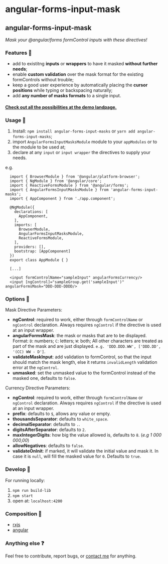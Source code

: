 # angular-forms-input-mask


## angular-forms-input-mask
*Mask your @angular/forms formControl inputs with these directives!*

### Features :mag_right:

- add to existitng **inputs** or **wrappers** to have it masked **without further needs**;
- enable **custom validation** over the mask format for the existing formControls without trouble;
- keep a good user experience by automatically placing the **cursor positions** while typing or backspacing naturally;
- add **any number of masks formats** to a single input.

#### [Check out all the possibilities at the demo landpage.](https://kousenlsn.github.io/angular-forms-input-mask/)

### Usage :electric_plug:

1. Install: ``npm install angular-forms-input-masks`` or ``yarn add angular-forms-input-masks``;
2. import ``AngularFormsInputMasksModule`` module to your ``appModules`` or to the module to be used at;
3. declare at any ``input`` or ``input wrapper`` the directives to supply your needs.

e.g.

      import { BrowserModule } from '@angular/platform-browser';
      import { NgModule } from '@angular/core';
      import { ReactiveFormsModule } from '@angular/forms';
      import { AngularFormsInputMasksModule } from 'angular-forms-input-masks';
      import { AppComponent } from './app.component';

      @NgModule({
        declarations: [
          AppComponent,
        ],
        imports: [
          BrowserModule,
          AngularFormsInputMasksModule,
          ReactiveFormsModule,
        ],
        providers: [],
        bootstrap: [AppComponent]
      })
      export class AppModule { }

      [...]

      <input formControlName="sampleInput" angularFormsCurrency/>
      <input [ngControl]="sampleGroup.get('sampleInput')" angularFormsMask="DDD-DDD-DDDD/>

### Options :green_book:

Mask Directive Parameters:

- **ngControl**: required to work, either through ``formControlName`` or ``ngControl`` declaration. Always requires ``ngControl`` if the directive is used at an input wrapper.
- **angularFormsMask**: the mask or masks that are to be displayed. Format: ```D```: numbers; ```C```: letters; ```W```: both; All other characters are treated as part of the mask and are just displayed. ```e.g. 'DDD.DDD.WW', ['DDD.DD', '(CC) WW - D']```.
- **validateMaskInput**: add validation to formControl, so that the input should match the mask length, else it returns ``invalidLength`` validation error at the ``ngControl``.
- **unmasked**: set the unmasked value to the formControl instead of the masked one, defaults to ``false``.

Currency Directive Parameters:

- **ngControl**: required to work, either through ``formControlName`` or ``ngControl`` declaration. Always requires ``ngControl`` if the directive is used at an input wrapper.
- **prefix**: defaults to ``$``, allows any value or empty.
- **thousandsSeparator**: defaults to ``white_space``.
- **decimalSeparator**: defaults to ``.``.
- **digitsAfterSeparator**: defaults to ``2``.
- **maxIntegerDigits**: how big the value allowed is, defaults to ``8``. (*e.g 1 000 000,00*)
- **allowNegatives**: defaults to ``false``.
- **validateOnInit**: if marked, it will validate the initial value and mask it. In case it is ``null``, will fill the masked value for ``0``. Defaults to ``true``.


### Develop :construction_worker:

For running locally:

1. ``npm run build-lib``
2. ``npm start``
3. open at: ``localhost:4200``

### Composition :hammer:

- [rxjs](https://rxjs-dev.firebaseapp.com/) <br/>
- [angular](https://angular.io/) <br/>

### Anything else :question:

Feel free to contribute, report bugs, or [contact me](https://github.com/kousenlsn) for anything.
